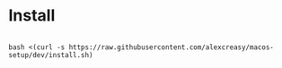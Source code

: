 # Install

```

bash <(curl -s https://raw.githubusercontent.com/alexcreasy/macos-setup/dev/install.sh)

```
